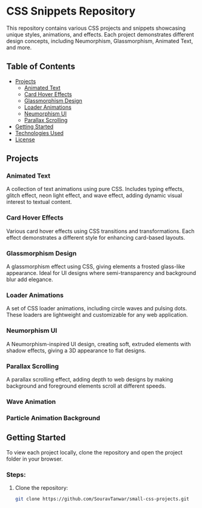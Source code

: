 # CSS Snippets Repository

This repository contains various CSS projects and snippets showcasing unique styles, animations, and effects. Each project demonstrates different design concepts, including Neumorphism, Glassmorphism, Animated Text, and more.

## Table of Contents
- [Projects](#projects)
  - [Animated Text](#animated-text)
  - [Card Hover Effects](#card-hover-effects)
  - [Glassmorphism Design](#glassmorphism-design)
  - [Loader Animations](#loader-animations)
  - [Neumorphism UI](#neumorphism-ui)
  - [Parallax Scrolling](#parallax-scrolling)
- [Getting Started](#getting-started)
- [Technologies Used](#technologies-used)
- [License](#license)

## Projects

### Animated Text
A collection of text animations using pure CSS. Includes typing effects, glitch effect, neon light effect, and wave effect, adding dynamic visual interest to textual content.

### Card Hover Effects
Various card hover effects using CSS transitions and transformations. Each effect demonstrates a different style for enhancing card-based layouts.

### Glassmorphism Design
A glassmorphism effect using CSS, giving elements a frosted glass-like appearance. Ideal for UI designs where semi-transparency and background blur add elegance.

### Loader Animations
A set of CSS loader animations, including circle waves and pulsing dots. These loaders are lightweight and customizable for any web application.

### Neumorphism UI
A Neumorphism-inspired UI design, creating soft, extruded elements with shadow effects, giving a 3D appearance to flat designs.

### Parallax Scrolling
A parallax scrolling effect, adding depth to web designs by making background and foreground elements scroll at different speeds.

### Wave Animation

### Particle Animation Background

## Getting Started

To view each project locally, clone the repository and open the project folder in your browser.

### Steps:

1. Clone the repository:
   ```bash
   git clone https://github.com/SouravTanwar/small-css-projects.git
